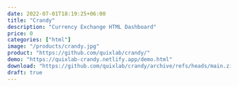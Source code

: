 ```yaml
---
date: 2022-07-01T18:19:25+06:00
title: "Crandy"
description: "Currency Exchange HTML Dashboard"
price: 0
categories: ["html"]
image: "/products/crandy.jpg"
product: "https://github.com/quixlab/crandy/"
demo: "https://quixlab-crandy.netlify.app/demo.html"
download: "https://github.com/quixlab/crandy/archive/refs/heads/main.zip"
draft: true
---
```


